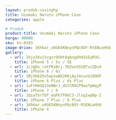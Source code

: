 ```yaml
---
layout: produk-casinghp
title: Uzumaki Naruto iPhone Case
categories: apple

# Produk
product-title: Uzumaki Naruto iPhone Case
harga: 90000
sku: hn-0393
image-drive: 1Kh6ar_o0SK5KNnynPQc0OY-RtENLeHh8
gallery:
  - url: 1hjx3Xuj5cgzr9XHt8qAngUhH1SEyM3G-
    title: iPhone 5 / 5s / SE
  - url: 1cJqDo_ratFRzBrj-7KZonS91BTvzZDv4
    title: iPhone 6 / 6s
  - url: 1BjSb6ZUv5apswWX2K6jAyJ4zuvUi096F
    title: iPhone 6 Plus / 6s Plus
  - url: 1uFrKW1QiVeNWrJ_dUtCM4CP9aafpWqyP
    title: iPhone 7 / 8
  - url: 1QzaTXrTDf_maPk7P0kC3-Jlsg1wpBp-I
    title: iPhone 7 Plus / 8 Plus
  - url: 1Kh6ar_o0SK5KNnynPQc0OY-RtENLeHh8
    title: iPhone X
---
```

